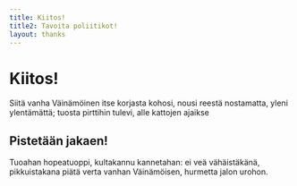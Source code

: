 ```yaml
---
title: Kiitos!
title2: Tavoita poliitikot!
layout: thanks
---
```


# Kiitos!

Siitä vanha Väinämöinen itse korjasta kohosi, nousi reestä nostamatta, yleni ylentämättä; tuosta pirttihin tulevi, alle kattojen ajaikse

## Pistetään jakaen!

Tuoahan hopeatuoppi, kultakannu kannetahan: ei veä vähäistäkänä, pikkuistakana piätä verta vanhan Väinämöisen, hurmetta jalon urohon.
